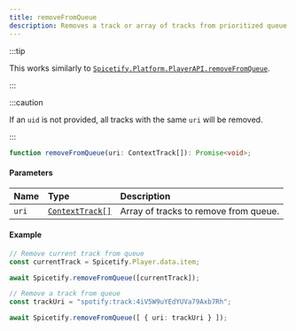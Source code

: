 ```yaml
---
title: removeFromQueue
description: Removes a track or array of tracks from prioritized queue.
---
```


:::tip

This works similarly to [`Spicetify.Platform.PlayerAPI.removeFromQueue`](/docs/development/api-wrapper/methods/platform#removefromqueue).

:::

:::caution

If an `uid` is not provided, all tracks with the same `uri` will be removed.

:::

```ts
function removeFromQueue(uri: ContextTrack[]): Promise<void>;
```

#### Parameters

| Name | Type | Description |
| :--- | :--- | :--- |
| `uri` | [`ContextTrack[]`](/docs/development/api-wrapper/types/context-track) | Array of tracks to remove from queue. |

#### Example

```ts
// Remove current track from queue
const currentTrack = Spicetify.Player.data.item;

await Spicetify.removeFromQueue([currentTrack]);

// Remove a track from queue
const trackUri = "spotify:track:4iV5W9uYEdYUVa79Axb7Rh";

await Spicetify.removeFromQueue([ { uri: trackUri } ]);
```
